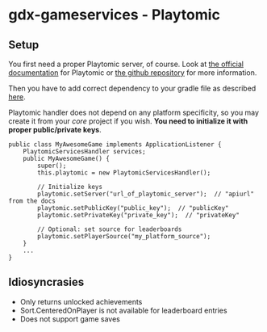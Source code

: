 # gdx-gameservices - Playtomic

## Setup

You first need a proper Playtomic server, of course. Look at [the official documentation](http://playtomic.org/) for Playtomic or [the github repository](https://github.com/playtomic/apiserver) for more information.

Then you have to add correct dependency to your gradle file as described [here](..#setup).

Playtomic handler does not depend on any platform specificity, so you may create it from your _core_ project if you wish. **You need to initialize it with proper public/private keys**.
    
    public class MyAwesomeGame implements ApplicationListener {
        PlaytomicServicesHandler services;
        public MyAwesomeGame() {
            super();
            this.playtomic = new PlaytomicServicesHandler();
            
            // Initialize keys
            playtomic.setServer("url_of_playtomic_server");  // "apiurl" from the docs
            playtomic.setPublicKey("public_key");  // "publicKey"
            playtomic.setPrivateKey("private_key");  // "privateKey"
            
            // Optional: set source for leaderboards
            playtomic.setPlayerSource("my_platform_source");
        }
        ...
    }

## Idiosyncrasies

* Only returns unlocked achievements
* Sort.CenteredOnPlayer is not available for leaderboard entries
* Does not support game saves
